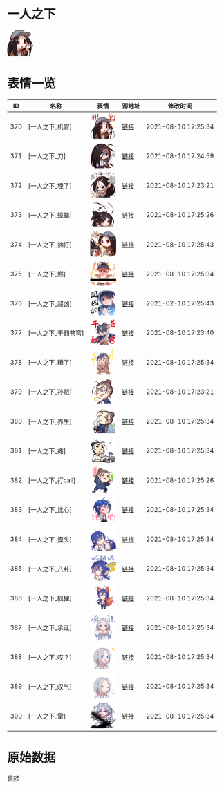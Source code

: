 # 一人之下

<img src="./cover.png" height="60" alt="cover" />

# 表情一览

|ID|名称|表情|源地址|修改时间|
|----|----|----|----|----|
|370|[一人之下_机智]|<img src="./pic/000370_%5B一人之下_机智%5D.png" height="60" alt="机智"/>|[链接](http://i0.hdslb.com/bfs/emote/afdcd367d011fbe5b78032daf519689c0bbcdc5e.png)|2021-08-10 17:25:34|
|371|[一人之下_刀]|<img src="./pic/000371_%5B一人之下_刀%5D.png" height="60" alt="刀"/>|[链接](http://i0.hdslb.com/bfs/emote/68036be8868b42a6cbdb61327cfdb50bedde1a38.png)|2021-08-10 17:24:59|
|372|[一人之下_埋了]|<img src="./pic/000372_%5B一人之下_埋了%5D.png" height="60" alt="埋了"/>|[链接](http://i0.hdslb.com/bfs/emote/2784a335e41ac4cdf2ec94bf430a906f933f11f4.png)|2021-08-10 17:23:21|
|373|[一人之下_蟑螂]|<img src="./pic/000373_%5B一人之下_蟑螂%5D.png" height="60" alt="蟑螂"/>|[链接](http://i0.hdslb.com/bfs/emote/a95014fff53b7921b5f1850781ccf5af5ef73234.png)|2021-08-10 17:25:26|
|374|[一人之下_抽打]|<img src="./pic/000374_%5B一人之下_抽打%5D.png" height="60" alt="抽打"/>|[链接](http://i0.hdslb.com/bfs/emote/a6a0a0a20019de939232bdaf3f1882e6d8ffd75e.png)|2021-08-10 17:25:43|
|375|[一人之下_燃]|<img src="./pic/000375_%5B一人之下_燃%5D.png" height="60" alt="燃"/>|[链接](http://i0.hdslb.com/bfs/emote/f2a78e0e05bb90b38b550f57355173f8e9e32a7f.png)|2021-08-10 17:25:34|
|376|[一人之下_超凶]|<img src="./pic/000376_%5B一人之下_超凶%5D.png" height="60" alt="超凶"/>|[链接](http://i0.hdslb.com/bfs/emote/aea3aa73a14350613628a0dac83e77c6c8fa9d68.png)|2021-02-10 17:25:43|
|377|[一人之下_干翻苍穹]|<img src="./pic/000377_%5B一人之下_干翻苍穹%5D.png" height="60" alt="干翻苍穹"/>|[链接](http://i0.hdslb.com/bfs/emote/e5de003a4eb9fef32fe722cd06ad2abc9a3d4ec3.png)|2021-08-10 17:23:40|
|378|[一人之下_糟了]|<img src="./pic/000378_%5B一人之下_糟了%5D.png" height="60" alt="糟了"/>|[链接](http://i0.hdslb.com/bfs/emote/45ad7c1b87cf95743a2ad000b8dd2eedfcf73107.png)|2021-08-10 17:25:34|
|379|[一人之下_孙贼]|<img src="./pic/000379_%5B一人之下_孙贼%5D.png" height="60" alt="孙贼"/>|[链接](http://i0.hdslb.com/bfs/emote/a689c37d5779cda0774d6f4be65cd587c4d0e27f.png)|2021-08-10 17:23:21|
|380|[一人之下_养生]|<img src="./pic/000380_%5B一人之下_养生%5D.png" height="60" alt="养生"/>|[链接](http://i0.hdslb.com/bfs/emote/32adfeb34ecc2e4ab9702813ab547fc0bb09aac7.png)|2021-08-10 17:25:34|
|381|[一人之下_瘫]|<img src="./pic/000381_%5B一人之下_瘫%5D.png" height="60" alt="瘫"/>|[链接](http://i0.hdslb.com/bfs/emote/721c2b271d9edbb937c6dec61ba25568797b27aa.png)|2021-08-10 17:25:34|
|382|[一人之下_打call]|<img src="./pic/000382_%5B一人之下_打call%5D.png" height="60" alt="打call"/>|[链接](http://i0.hdslb.com/bfs/emote/7f979ab31d61e09acb3da46b52c52376e1131abe.png)|2021-08-10 17:25:26|
|383|[一人之下_比心]|<img src="./pic/000383_%5B一人之下_比心%5D.png" height="60" alt="比心"/>|[链接](http://i0.hdslb.com/bfs/emote/fafec3459f631f0ba76adde9faf8aa112469e9c4.png)|2021-08-10 17:25:34|
|384|[一人之下_摸头]|<img src="./pic/000384_%5B一人之下_摸头%5D.png" height="60" alt="摸头"/>|[链接](http://i0.hdslb.com/bfs/emote/500171557765a27c500a7024888c698680c73653.png)|2021-08-10 17:25:34|
|385|[一人之下_八卦]|<img src="./pic/000385_%5B一人之下_八卦%5D.png" height="60" alt="八卦"/>|[链接](http://i0.hdslb.com/bfs/emote/5be05cddd588d7b635cd55501b9b7a47af5dc5bc.png)|2021-08-10 17:25:34|
|386|[一人之下_狐狸]|<img src="./pic/000386_%5B一人之下_狐狸%5D.png" height="60" alt="狐狸"/>|[链接](http://i0.hdslb.com/bfs/emote/022b95f086cd4469aec2a44045729bfda6fd8c95.png)|2021-08-10 17:25:34|
|387|[一人之下_承让]|<img src="./pic/000387_%5B一人之下_承让%5D.png" height="60" alt="承让"/>|[链接](http://i0.hdslb.com/bfs/emote/6a21366ea70b7369b1d3c867f04bf8932e7c9be4.png)|2021-08-10 17:25:34|
|388|[一人之下_哎？]|<img src="./pic/000388_%5B一人之下_哎？%5D.png" height="60" alt="哎？"/>|[链接](http://i0.hdslb.com/bfs/emote/ece804d0f852c6c6c9ae280dca523de672d5631d.png)|2021-08-10 17:25:34|
|389|[一人之下_叹气]|<img src="./pic/000389_%5B一人之下_叹气%5D.png" height="60" alt="叹气"/>|[链接](http://i0.hdslb.com/bfs/emote/f5c79a00613d3e1f71d18332d474c7c0af31e4b2.png)|2021-08-10 17:25:34|
|390|[一人之下_雷]|<img src="./pic/000390_%5B一人之下_雷%5D.png" height="60" alt="雷"/>|[链接](http://i0.hdslb.com/bfs/emote/75bbf0f391e8136d79109ff1d6904b688555b49b.png)|2021-08-10 17:25:34|

# 原始数据

[跳转](./raw.json)


